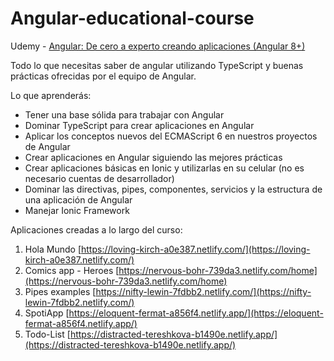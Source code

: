 # Angular-educational-course

Udemy - [Angular: De cero a experto creando aplicaciones (Angular 8+)](https://www.udemy.com/share/101WdsBEMYc1xVQ3Q=/)

Todo lo que necesitas saber de angular utilizando TypeScript y buenas prácticas ofrecidas por el equipo de Angular.

Lo que aprenderás:
* Tener una base sólida para trabajar con Angular
* Dominar TypeScript para crear aplicaciones en Angular
* Aplicar los conceptos nuevos del ECMAScript 6 en nuestros proyectos de Angular
* Crear aplicaciones en Angular siguiendo las mejores prácticas
* Crear aplicaciones básicas en Ionic y utilizarlas en su celular (no es necesario cuentas de desarrollador)
* Dominar las directivas, pipes, componentes, servicios y la estructura de una aplicación de Angular
* Manejar Ionic Framework

Aplicaciones creadas a lo largo del curso:
1. Hola Mundo [https://loving-kirch-a0e387.netlify.com/](https://loving-kirch-a0e387.netlify.com/)
2. Comics app - Heroes [https://nervous-bohr-739da3.netlify.com/home](https://nervous-bohr-739da3.netlify.com/home)
3. Pipes examples [https://nifty-lewin-7fdbb2.netlify.com/](https://nifty-lewin-7fdbb2.netlify.com/)
4. SpotiApp [https://eloquent-fermat-a856f4.netlify.app/](https://eloquent-fermat-a856f4.netlify.app/)
5. Todo-List [https://distracted-tereshkova-b1490e.netlify.app/](https://distracted-tereshkova-b1490e.netlify.app/)
